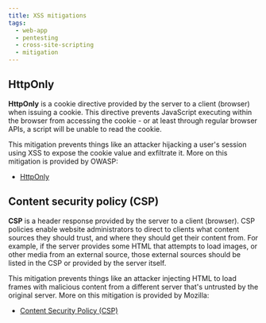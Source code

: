 ```yaml
---
title: XSS mitigations
tags:
  - web-app
  - pentesting
  - cross-site-scripting
  - mitigation
---
```


## HttpOnly

**HttpOnly** is a cookie directive provided by the server to a client (browser) when issuing a cookie. This directive prevents JavaScript executing within the browser from accessing the cookie - or at least through regular browser APIs, a script will be unable to read the cookie.

This mitigation prevents things like an attacker hijacking a user's session using XSS to expose the cookie value and exfiltrate it. More on this mitigation is provided by OWASP:

- [HttpOnly](https://owasp.org/www-community/HttpOnly#)

## Content security policy (CSP)

**CSP** is a header response provided by the server to a client (browser). CSP policies enable website administrators to direct to clients what content sources they should trust, and where they should get their content from. For example, if the server provides some HTML that attempts to load images, or other media from an external source, those external sources should be listed in the CSP or provided by the server itself.

This mitigation prevents things like an attacker injecting HTML to load frames with malicious content from a different server that's untrusted by the original server. More on this mitigation is provided by Mozilla:

- [Content Security Policy (CSP)](https://developer.mozilla.org/en-US/docs/Web/HTTP/CSPhttps://developer.mozilla.org/en-US/docs/Web/HTTP/CSP)
